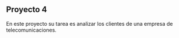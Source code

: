 ## Proyecto 4

En este proyecto su tarea es analizar los clientes de una empresa de telecomunicaciones.